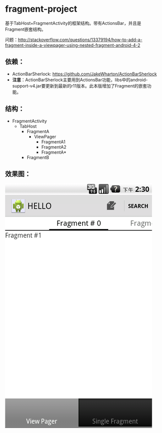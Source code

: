 fragment-project
================
基于TabHost+FragmentActivity的框架结构。带有ActionsBar，并且是Fragment嵌套结构。

问题：http://stackoverflow.com/questions/13379194/how-to-add-a-fragment-inside-a-viewpager-using-nested-fragment-android-4-2

依赖：
--------
* ActionBarSherlock: https://github.com/JakeWharton/ActionBarSherlock
* **注意**：ActionBarSherlock主要用到ActionsBar功能，libs中的android-support-v4.jar要更新到最新的r11版本。此本版增加了Fragment的嵌套功能。

结构：
--------
* FragmentActivity
  * TabHost
    * FragmentA
      * ViewPager
        * FragmentA1
        * FragmentA2
        * FragmentA*
    * FragmentB

效果图：
--------

![fragment-project](/screenshot/device-2013-01-31-143047.png)

